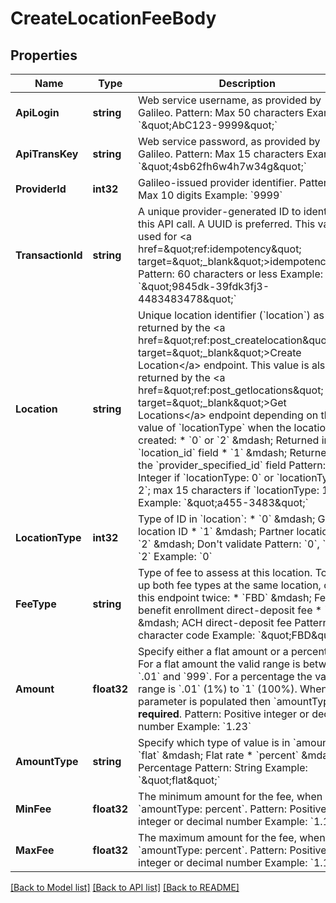 # CreateLocationFeeBody

## Properties
Name | Type | Description | Notes
------------ | ------------- | ------------- | -------------
**ApiLogin** | **string** | Web service username, as provided by Galileo. Pattern: Max 50 characters Example: &#x60;\&quot;AbC123-9999\&quot;&#x60; | [default to AbC123-9999]
**ApiTransKey** | **string** | Web service password, as provided by Galileo. Pattern: Max 15 characters Example: &#x60;\&quot;4sb62fh6w4h7w34g\&quot;&#x60; | [default to 4sb62fh6w4h7w34g]
**ProviderId** | **int32** | Galileo-issued provider identifier. Pattern: Max 10 digits Example: &#x60;9999&#x60; | [default to 9999]
**TransactionId** | **string** | A unique provider-generated ID to identify this API call. A UUID is preferred. This value is used for &lt;a href&#x3D;\&quot;ref:idempotency\&quot; target&#x3D;\&quot;_blank\&quot;&gt;idempotency&lt;/a&gt;. Pattern: 60 characters or less Example: &#x60;\&quot;9845dk-39fdk3fj3-4483483478\&quot;&#x60; | [default to 123e4567-e89b-12d3-a456-426614174000]
**Location** | **string** | Unique location identifier (&#x60;location&#x60;) as returned by the &lt;a href&#x3D;\&quot;ref:post_createlocation\&quot; target&#x3D;\&quot;_blank\&quot;&gt;Create Location&lt;/a&gt; endpoint.  This value is also returned by the &lt;a href&#x3D;\&quot;ref:post_getlocations\&quot; target&#x3D;\&quot;_blank\&quot;&gt;Get Locations&lt;/a&gt; endpoint depending on the value of &#x60;locationType&#x60; when the location was created: * &#x60;0&#x60; or &#x60;2&#x60; &amp;mdash; Returned in the &#x60;location_id&#x60; field * &#x60;1&#x60; &amp;mdash; Returned in the &#x60;provider_specified_id&#x60; field  Pattern: Integer if &#x60;locationType: 0&#x60; or &#x60;locationType: 2&#x60;; max 15 characters if &#x60;locationType: 1&#x60; Example: &#x60;\&quot;a455-3483\&quot;&#x60; | [default to a455-3483]
**LocationType** | **int32** | Type of ID in &#x60;location&#x60;: * &#x60;0&#x60; &amp;mdash; Galileo location ID * &#x60;1&#x60; &amp;mdash; Partner location ID * &#x60;2&#x60; &amp;mdash; Don&#x27;t validate  Pattern: &#x60;0&#x60;, &#x60;1&#x60;, or &#x60;2&#x60; Example: &#x60;0&#x60; | [default to null]
**FeeType** | **string** | Type of fee to assess at this location. To set up both fee types at the same location, call this endpoint twice: * &#x60;FBD&#x60; &amp;mdash; Federal benefit enrollment direct-deposit fee * &#x60;DEL&#x60; &amp;mdash; ACH direct-deposit fee  Pattern: 3-character code Example: &#x60;\&quot;FBD\&quot;&#x60; | [default to FEE_TYPE.FBD]
**Amount** | **float32** | Specify either a flat amount or a percentage. For a flat amount the valid range is between &#x60;.01&#x60; and &#x60;999&#x60;. For a percentage the valid range is &#x60;.01&#x60; (1%) to &#x60;1&#x60; (100%). When this parameter is populated then &#x60;amountType&#x60; is **required**. Pattern: Positive integer or decimal number Example: &#x60;1.23&#x60; | [default to null]
**AmountType** | **string** | Specify which type of value is in &#x60;amount&#x60;: * &#x60;flat&#x60; &amp;mdash; Flat rate * &#x60;percent&#x60; &amp;mdash; Percentage  Pattern: String Example: &#x60;\&quot;flat\&quot;&#x60; | [default to AMOUNT_TYPE.FLAT]
**MinFee** | **float32** | The minimum amount for the fee, when &#x60;amountType: percent&#x60;. Pattern: Positive integer or decimal number Example: &#x60;1.10&#x60; | [optional] [default to null]
**MaxFee** | **float32** | The maximum amount for the fee, when &#x60;amountType: percent&#x60;. Pattern: Positive integer or decimal number Example: &#x60;1.10&#x60; | [optional] [default to null]

[[Back to Model list]](../README.md#documentation-for-models) [[Back to API list]](../README.md#documentation-for-api-endpoints) [[Back to README]](../README.md)

